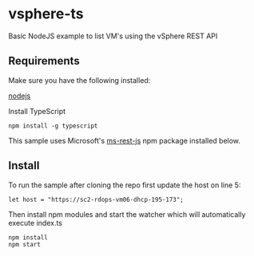 # vsphere-ts

Basic NodeJS example to list VM's using the vSphere REST API

## Requirements
Make sure you have the following installed:

[nodejs](https://nodejs.org/en/)

Install TypeScript

    npm install -g typescript

This sample uses Microsoft's [ms-rest-js](https://github.com/Azure/ms-rest-js) npm package installed below.

## Install
To run the sample after cloning the repo first update the host on line 5:

    let host = "https://sc2-rdops-vm06-dhcp-195-173";

Then install npm modules and start the watcher which will automatically execute index.ts

    npm install
    npm start
    
